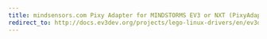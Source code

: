 ```yaml
---
title: mindsensors.com Pixy Adapter for MINDSTORMS EV3 or NXT (PixyAdapter)
redirect_to: http://docs.ev3dev.org/projects/lego-linux-drivers/en/ev3dev-jessie/sensor_data.html#ms-pixy-adapter
---
```

